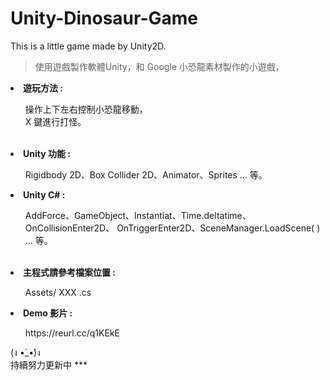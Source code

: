 # Unity-Dinosaur-Game
This is a little game made by Unity2D.

>使用遊戲製作軟體Unity，和 Google 小恐龍素材製作的小遊戲，</br>

<li><b>遊玩方法 : </b></li>
<ul>操作上下左右控制小恐龍移動，</br>
  X 鍵進行打怪。</ul> </br>
  
<li><b>Unity 功能 : </b></li>
<ul>Rigidbody 2D、Box Collider 2D、Animator、Sprites ... 等。</ul>
    
<li><b>Unity C# : </b></li>
<ul>AddForce、GameObject、Instantiat、Time.deltatime、</br>
  OnCollisionEnter2D、 OnTriggerEnter2D、SceneManager.LoadScene( ) ... 等。</br>
</ul></br>  

<li><b>主程式請參考檔案位置 : </b></li>
<ul>Assets/ XXX .cs</ul>


<li><b>Demo 影片 : </b></li>
<ul>https://reurl.cc/q1KEkE</ul>


(ง •̀_•́)ง
</br>持續努力更新中 ***  
